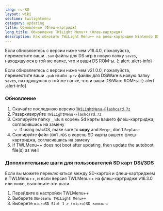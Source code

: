 ```yaml
---
lang: ru-RU
layout: wiki
section: twilightmenu
category: updating
title: Обновление (Флеш-картридж)
long_title: Обновление TWiLight Menu++ (Флеш-картридж)
description: Как обновить TWiLight Menu++ на флеш-картридже Nintendo DS
---
```


Если обновляетесь с версии ниже чем v16.4.0, пожалуйста, переместите ваши `.sav` файлы для DS игр в новую папку `saves`, находящуюся в той же папке, что и ваши DS ROM-ы.
{:.alert .alert-info}

Если обновляетесь с версии ниже чем v21.0.0, пожалуйста, переместите ваши `.pab` и/или `.prv` файлы для DSiWare в новую папку `saves`, находящуюся в той же папке, что и ваши DSiWare ROM-ы.
{:.alert .alert-info}

### Обновление
1. Скачайте последнюю версию [`TWiLightMenu-Flashcard.7z`](https://github.com/DS-Homebrew/TWiLightMenu/releases/latest/download/TWiLightMenu-Flashcard.7z)
1. Разархивируйте `TWiLightMenu-Flashcard.7z`
1. Скопируйте папку `_nds` в корень Sd карты вашего флеш-картриджа, согласившись на замену
   - If using macOS, make sure to **copy** and `Merge`, don't `Replace`
1. Скопируйте файл `BOOT.NDS` в корень SD карты вашего флеш-картриджа, согласившись на замену
1. If TWLMenu++ does not boot after updating, then update the autoboot file(s) as well

### Дополнительные шаги для пользователей SD карт DSi/3DS

Если вы можете переключаться между SD-картой и флеш-картриджем в TWLMenu++, и если версия TWLMenu++ на флеш-картридже v16.3.0 или ниже, выполните эти шаги.

1. Перейдите в настройки TWLMenu++
1. Выберите `Обновить TWiLight Menu++`
1. Выберете `microSD Slot-1 > (micro)SD консоли`
